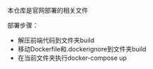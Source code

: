 本仓库是官网部署的相关文件

部署步骤：
- 解压前端代码到文件夹build
- 移动Dockerfile和.dockerignore到文件夹build
- 在当前文件夹执行docker-compose up
